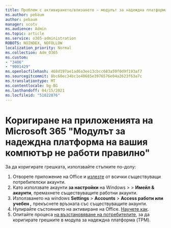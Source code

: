 ```yaml
---
title: Проблем с активирането/влизането – модулът за надеждна платформа е повреден
ms.author: pebaum
author: pebaum
manager: scotv
ms.audience: Admin
ms.topic: article
ms.service: o365-administration
ROBOTS: NOINDEX, NOFOLLOW
localization_priority: Normal
ms.collection: Adm_O365
ms.custom:
- "3406"
- "9001429"
ms.openlocfilehash: 468d197ae1ad6a3ee13cbcc683a59f0d9f193af7
ms.sourcegitcommit: 8bc60ec34bc1e40685e3976576e04a2623f63a7c
ms.translationtype: MT
ms.contentlocale: bg-BG
ms.lasthandoff: 04/15/2021
ms.locfileid: "51822876"
---
```

# <a name="fixing-the-microsoft-365-apps-your-computers-trusted-platform-module-is-not-functioning-properly-message"></a>Коригиране на приложенията на Microsoft 365 "Модулът за надеждна платформа на вашия компютър не работи правилно"

За да коригирате грешката, използвайте стъпките по-долу:

1. Отворете приложение на Office и [излезте](https://support.office.com/article/5a20dc11-47e9-4b6f-945d-478cb6d92071) от всички съществуващи потребителски акаунти.   
2. Като използвате акаунти **за настройки** на Windows  >    >  **Имейл & акаунти**, премахнете съществуващите работни акаунти. 
3. Използването на windows **Settings**  >  **Accounts**  >  **Access работи или учебен ,** прекъснете връзката със съществуващите акаунти. 
4. Нулирайте състоянието на активиране на Office. [Научете как](https://docs.microsoft.com/office365/troubleshoot/activation/reset-office-365-proplus-activation-state
).
5. Опитайте процеса [на възстановяване на потребителите,](https://docs.microsoft.com/office365/troubleshoot/administration/connection-issue-when-sign-in-office-2016#symptom-2) за да коригирате грешките в модула за надеждна платформа (TPM).